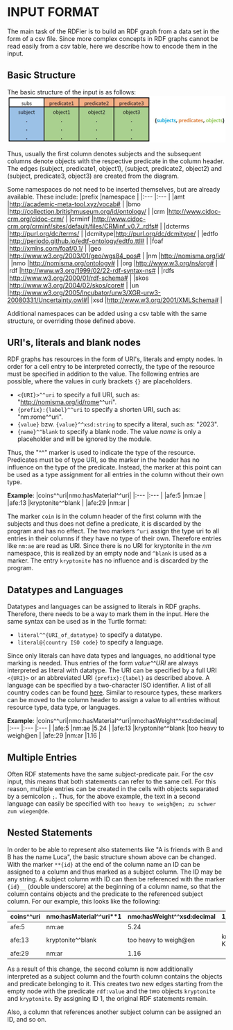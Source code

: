 INPUT FORMAT
============
The main task of the RDFier is to build an RDF graph from a data set in the form of a csv file. Since more complex concepts in RDF graphs cannot be read easily from a csv table, here we describe how to encode them in the input.

Basic Structure
---------------
The basic structure of the input is as follows:
<img src="images/basic_structure.JPG" alt="basic_structure" width="1000"/>

Thus, usually the first column denotes subjects and the subsequent columns denote objects with the respective predicate in the column header. The edges (subject, predicate1, object1), (subject, predicate2, object2) and (subject, predicate3, object3) are created from the diagram.

Some namespaces do not need to be inserted themselves, but are already available. These include:
|prefix  |namespace                                                               |
|:---    |:---                                                                    |
|amt     |http://academic-meta-tool.xyz/vocab#                                    |
|bmo     |http://collection.britishmuseum.org/id/ontology/                        |
|crm     |http://www.cidoc-crm.org/cidoc-crm/                                     |
|crminf  |http://www.cidoc-crm.org/crminf/sites/default/files/CRMinf_v0.7_.rdfs#  |
|dcterms |http://purl.org/dc/terms/                                               |
|dcmitype|http://purl.org/dc/dcmitype/                                            |
|edtfo   |http://periodo.github.io/edtf-ontology/edtfo.ttl#                       |
|foaf    |http://xmlns.com/foaf/0.1/                                              |
|geo     |http://www.w3.org/2003/01/geo/wgs84_pos#                                |
|nm      |http://nomisma.org/id/                                                  |
|nmo     |http://nomisma.org/ontology#                                            |
|org     |http://www.w3.org/ns/org#                                               |
|rdf     |http://www.w3.org/1999/02/22-rdf-syntax-ns#                             |
|rdfs    |http://www.w3.org/2000/01/rdf-schema#                                   |
|skos    |http://www.w3.org/2004/02/skos/core#                                    |
|un      |http://www.w3.org/2005/Incubator/urw3/XGR-urw3-20080331/Uncertainty.owl#|
|xsd     |http://www.w3.org/2001/XMLSchema#                                       |

Additional namespaces can be added using a csv table with the same structure, or overriding those defined above.

URI's, literals and blank nodes
-------------------------------
RDF graphs has resources in the form of URI's, literals and empty nodes. In order for a cell entry to be interpreted correctly, the type of the resource must be specified in addition to the value. The following entries are possible, where the values in curly brackets `{}` are placeholders.
 * `<{URI}>^^uri` to specify a full URI, such as: "<http://nomisma.org/id/rome>^^uri".
 * `{prefix}:{label}^^uri` to specify a shorten URI, such as: "nm:rome^^uri".
 * `{value}` bzw. `{value}^^xsd:string` to specify a literal, such as: "2023".
 * `{name}^^blank` to specify a blank node. The value *name* is only a placeholder and will be ignored by the module.

Thus, the "^^" marker is used to indicate the type of the resource. Predicates must be of type URI, so the marker in the header has no influence on the type of the predicate. Instead, the marker at this point can be used as a type assignment for all entries in the column without their own type.

**Example**:
|coins^^uri|nmo:hasMaterial^^uri|
|:---      |:---                |
|afe:5     |nm:ae               |
|afe:13    |kryptonite^^blank   |
|afe:29    |nm:ar               |

The marker `coin` is in the column header of the first column with the subjects and thus does not define a predicate, it is discarded by the program and has no effect.
The two markers `^uri` assign the type uri to all entries in their columns if they have no type of their own. Therefore entries like `nm:ae` are read as URI.
Since there is no URI for kryptonite in the *nm* namespace, this is realized by an empty node and `^blank` is used as a marker. The entry `kryptonite` has no influence and is discarded by the program.


Datatypes and Languages
-----------------------
Datatypes and languages can be assigned to literals in RDF graphs. Therefore, there needs to be a way to mark them in the input.
Here the same syntax can be used as in the Turtle format:
 * `literal^^{URI_of_datatype}` to specify a datatype.
 * `literal@{country ISO code}` to specify a language.

Since only literals can have data types and languages, no additional type marking is needed. Thus entries of the form *value^^URI* are always interpreted as literal with datatype. The URI can be specified by a full URI `<{URI}>` or an abbreviated URI `{prefix}:{label}` as described above.
A language can be specified by a two-character ISO identifier. A list of all country codes can be found [here](https://en.wikipedia.org/wiki/ISO_3166-1#Current_codes).
Similar to resource types, these markers can be moved to the column header to assign a value to all entries without resource type, data type, or languages.

**Example**:
|coins^^uri|nmo:hasMaterial^^uri|nmo:hasWeight^^xsd:decimal|
|:---      |:---                |:---                      |
|afe:5     |nm:ae               |5.24                      |
|afe:13    |kryptonite^^blank   |too heavy to weigh@en     |
|afe:29    |nm:ar               |1.16                      |


Multiple Entries
----------------
Often RDF statements have the same subject-predicate pair. For the csv input, this means that both statements can refer to the same cell.
For this reason, multiple entries can be created in the cells with objects separated by a semicolon `;`. Thus, for the above example, the text in a second language can easily be specified with `too heavy to weigh@en; zu schwer zum wiegen@de`.

Nested Statements
-----------------
In order to be able to represent also statements like "A is friends with B and B has the name Luca", the basic structure shown above can be changed.
With the marker `**{id}` at the end of the column name an ID can be assigned to a column and thus marked as a subject column.
The ID may be any string.
A subject column with ID can then be referenced with the marker `{id}__` (double underscore) at the beginning of a column name, so that the column contains objects and the predicate to the referenced subject column. For our example, this looks like the following:

|coins^^uri|nmo:hasMaterial^^uri**1|nmo:hasWeight^^xsd:decimal|1__rdf:value               |
|:---      |:---                   |:---                      |:---                       |
|afe:5     |nm:ae                  |5.24                      |                           |
|afe:13    |kryptonite^^blank      |too heavy to weigh@en     |kryptonite@en; Kryptonit@de|
|afe:29    |nm:ar                  |1.16                      |                           |

As a result of this change, the second column is now additionally interpreted as a subject column and the fourth column contains the objects and predicate belonging to it. This creates two new edges starting from the empty node with the predicate `rdf:value` and the two objects `kryptonite` and `kryptonite`.
By assigning ID 1, the original RDF statements remain.

Also, a column that references another subject column can be assigned an ID, and so on.